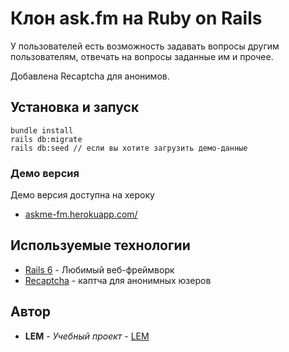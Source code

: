 # Клон ask.fm на Ruby on Rails

У пользователей есть возможность задавать вопросы
другим пользователям, отвечать на вопросы заданные им и прочее.

Добавлена Recaptcha для анонимов.

## Установка и запуск

```
bundle install
rails db:migrate
rails db:seed // если вы хотите загрузить демо-данные
```

### Демо версия

Демо версия доступна на хероку
* [askme-fm.herokuapp.com/](http://askme-fm.herokuapp.com/)

## Используемые технологии

* [Rails 6](https://rubygems.org/gems/rails/versions/5.1.5) - Любимый веб-фреймворк
* [Recaptcha](https://github.com/ambethia/recaptcha) - каптча для анонимных юзеров


## Автор

* **LEM** - *Учебный проект* - [LEM](https://github.com/Lemeri02)
